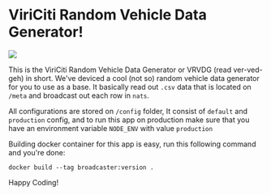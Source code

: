 
# ViriCiti Random Vehicle Data Generator!
![](https://imgs.xkcd.com/comics/random_number.png)

This is the  ViriCiti Random Vehicle Data Generator or VRVDG (read ver-ved-geh) in short.
We've deviced a cool (not so) random vehicle data generator for you to use as a base. It basically read out `.csv` data that is located on `/meta` and broadcast out each row in `nats`.

All configurations are stored on `/config` folder, It consist of `default` and `production` config, and to run this app on production make sure that you have an environment variable `NODE_ENV` with value `production`

Building docker container for this app is easy, run this following command and you're done:
```
docker build --tag broadcaster:version .
```

Happy Coding!